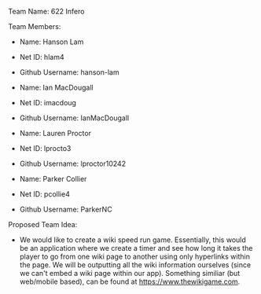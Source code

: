 Team Name: 622 Infero

Team Members: 

- Name: Hanson Lam
- Net ID: hlam4
- Github Username: hanson-lam

- Name: Ian MacDougall
- Net ID: imacdoug
- Github Username: IanMacDougall

- Name: Lauren Proctor
- Net ID: lprocto3
- Github Username: lproctor10242 

- Name: Parker Collier
- Net ID: pcollie4
- Github Username: ParkerNC

Proposed Team Idea:
 - We would like to create a wiki speed run game. Essentially, this would be an application where we create a timer and see how long it takes the player to go from one wiki page to another using only hyperlinks within the page. We will be outputting all the wiki information ourselves (since we can't embed a wiki page within our app). Something similiar (but web/mobile based), can be found at https://www.thewikigame.com. 
